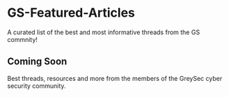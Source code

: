 # GS-Featured-Articles
A curated list of the best and most informative threads from the GS commnity!


## Coming Soon

Best threads, resources and more from the members of the GreySec cyber security community.
